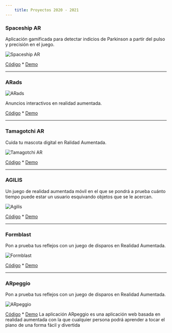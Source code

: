 ```yaml
---
    title: Proyectos 2020 - 2021
---
```

### Spaceship AR
Aplicación gamificada para detectar indicios de Parkinson a partir del pulso y precisión en el juego.

![Spaceship AR](https://andreabellucci.github.io/inmersivos/images/logo_spaceshipar.png "Spaceship AR")

[Código](https://replit.com/@ANDREABELLUCCI1/spaceshipar) * [Demo](https://spaceshipar.andreabellucci1.repl.co)

***

### ARads

![ARads](https://andreabellucci.github.io/inmersivos/images/logo_arads.png "ARads")

Anuncios interactivos en realidad aumentada.

[Código](https://replit.com/@ANDREABELLUCCI1/arads) * [Demo](https://arads.andreabellucci1.repl.co)

***

### Tamagotchi AR
Cuida tu mascota digital en Ralidad Aumentada.

![Tamagotchi AR](https://andreabellucci.github.io/inmersivos/images/logo_tamagotchiar.png "Tamagotchi AR")

[Código](https://replit.com/@ANDREABELLUCCI1/tamagotchiar) * [Demo](https://tamagotchiar.andreabellucci1.repl.co)

***

### AGILIS
Un juego de realidad aumentada móvil en el que se pondrá a prueba cuánto tiempo puede estar un usuario esquivando objetos que se le acercan.

![Agilis](https://andreabellucci.github.io/inmersivos/images/logo_agilis.png "Agilis")

[Código](https://replit.com/@ANDREABELLUCCI1/agilis) * [Demo](https://agilis.andreabellucci1.repl.co)

***

### Formblast
Pon a prueba tus reflejos con un juego de disparos en Realidad Aumentada.

![Formblast](https://andreabellucci.github.io/inmersivos/images/logo_formblast.png "Formblast")

[Código](https://replit.com/@ANDREABELLUCCI1/formblast) * [Demo](https://formblast.andreabellucci1.repl.co)

***

### ARpeggio
Pon a prueba tus reflejos con un juego de disparos en Realidad Aumentada.

![ARpeggio](https://andreabellucci.github.io/inmersivos/images/logo_arpeggio.png "ARpeggio")

[Código](https://replit.com/@ANDREABELLUCCI1/arpeggio) * [Demo](https://arpeggio.andreabellucci1.repl.co)
La aplicación ARpeggio es una aplicación web basada en realidad aumentada con la que cualquier persona podrá aprender a tocar el piano de una forma fácil y divertida